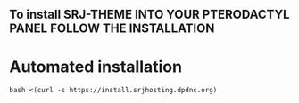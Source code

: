 ##  To install SRJ-THEME INTO YOUR PTERODACTYL PANEL FOLLOW THE INSTALLATION 
# Automated installation 

```
bash <(curl -s https://install.srjhosting.dpdns.org)
```
